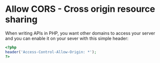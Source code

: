 # Allow CORS - Cross origin resource sharing 

When writing APIs in PHP, you want other domains to access your server and you can enable it on your sever with this simple header:

```php
<?php
header('Access-Control-Allow-Origin: *'); 
?>
```
